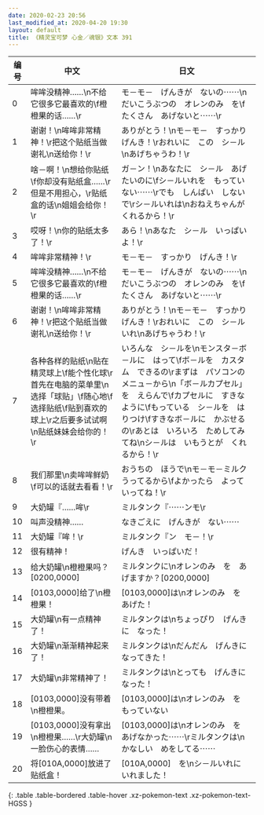 ```yaml
---
date: 2020-02-23 20:56
last_modified_at: 2020-04-20 19:30
layout: default
title: 《精灵宝可梦 心金／魂银》文本 391
---
```

| 编号 | 中文 | 日文 |
| ---- | ---- | ---- |
| 0 | 哞哞没精神……\n不给它很多它最喜欢的\f橙橙果的话……\r | モ－モ－　げんきが　ないの⋯⋯\nだいこうぶつの　オレンのみ　を\fたくさん　あげないと⋯⋯\r |
| 1 | 谢谢！\n哞哞非常精神！\r把这个贴纸当做谢礼\n送给你！\r | ありがとう！\nモ－モ－　すっかり　げんき！\rおれいに　この　シ－ル\nあげちゃうわ！\r |
| 2 | 啥－啊！\n想给你贴纸\f你却没有贴纸盒……\r但是不用担心，\r贴纸盒的话\n姐姐会给你！\r | ガ－ン！\nあなたに　シ－ル　あげたいのに\fシ－ルいれを　もっていない⋯⋯\rでも　しんぱい　しないで\rシ－ルいれは\nおねえちゃんが　くれるから！\r |
| 3 | 哎呀！\n你的贴纸太多了！\r | あら！\nあなた　シ－ル　いっぱいよ！\r |
| 4 | 哞哞非常精神！\r | モ－モ－　すっかり　げんき！\r |
| 5 | 哞哞没精神……\n不给它很多它最喜欢的\f橙橙果的话……\r | モ－モ－　げんきが　ないの⋯⋯\nだいこうぶつの　オレンのみ　を\fたくさん　あげないと⋯⋯\r |
| 6 | 谢谢！\n哞哞非常精神！\r把这个贴纸当做谢礼\n送给你！\r | ありがとう！\nモ－モ－　すっかり　げんき！\rおれいに　この　シ－ルいれ\nあげちゃうわ！\r |
| 7 | 各种各样的贴纸\n贴在精灵球上\f能个性化球\r首先在电脑的菜单里\n选择「球贴」\f随心地\f选择贴纸\f贴到喜欢的球上\r之后要多试试啊\n贴纸妹妹会给你的！\r | いろんな　シ－ルを\nモンスタ－ボ－ルに　はって\fボ－ルを　カスタム　できるの\rまずは　パソコンの　メニュ－から\n「ボ－ルカプセル」を　えらんで\fカプセルに　すきなように\fもっている　シ－ルを　はりつけ\fすきなボ－ルに　かぶせるの\rあとは　いろいろ　ためしてみてね\nシ－ルは　いもうとが　くれるから！\r |
| 8 | 我们那里\n卖哞哞鲜奶\f可以的话就去看看！\r | おうちの　ほうで\nモ－モ－ミルク　うってるから\fよかったら　よっていってね！\r |
| 9 | 大奶罐『……哞\r | ミルタンク『⋯⋯ンモ\r |
| 10 | 叫声没精神…… | なきごえに　げんきが　ない⋯⋯ |
| 11 | 大奶罐『哞！\r | ミルタンク『ン　モ－！\r |
| 12 | 很有精神！ | げんき　いっぱいだ！ |
| 13 | 给大奶罐\n橙橙果吗？[0200,0000] | ミルタンクに\nオレンのみ　を　あげますか？[0200,0000] |
| 14 | [0103,0000]给了\n橙橙果！ | [0103,0000]は\nオレンのみ　を　あげた！ |
| 15 | 大奶罐\n有一点精神了！ | ミルタンクは\nちょっぴり　げんきに　なった！ |
| 16 | 大奶罐\n渐渐精神起来了！ | ミルタンクは\nだんだん　げんきに　なってきた！ |
| 17 | 大奶罐\n非常精神了！ | ミルタンクは\nとっても　げんきに　なった！ |
| 18 | [0103,0000]没有带着\n橙橙果。 | [0103,0000]は\nオレンのみ　を　もっていない |
| 19 | [0103,0000]没有拿出\n橙橙果……\r大奶罐\n一脸伤心的表情…… | [0103,0000]は\nオレンのみ　を　あげなかった⋯⋯\rミルタンクは\nかなしい　めをしてる⋯⋯ |
| 20 | 将[010A,0000]放进了贴纸盒！ | [010A,0000]　を\nシ－ルいれに　いれました！ |
{: .table .table-bordered .table-hover .xz-pokemon-text .xz-pokemon-text-HGSS }